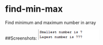 # find-min-max
Find minimum and maximum number in array

##Screenshots:
![](https://github.com/lvcc-dsa/Students/blob/master/BSIS/Tuno-Danalene/find-min-max/img/FinMindMax.png)
